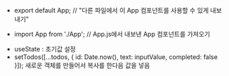 * export default App; // "다른 파일에서 이 App 컴포넌트를 사용할 수 있게 내보내기"
- import App from './App'; // App.js에서 내보낸 App 컴포넌트를 가져오기
* useState : 초기값 설정
* setTodos([...todos, { id: Date.now(), text: inputValue, completed: false }]); 새로운 객체를 만들어서 복사를 한다음 값을 넣음